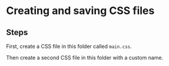 # Creating and saving CSS files

## Steps

First, create a CSS file in this folder called `main.css`.

Then create a second CSS file in this folder with a custom name.
